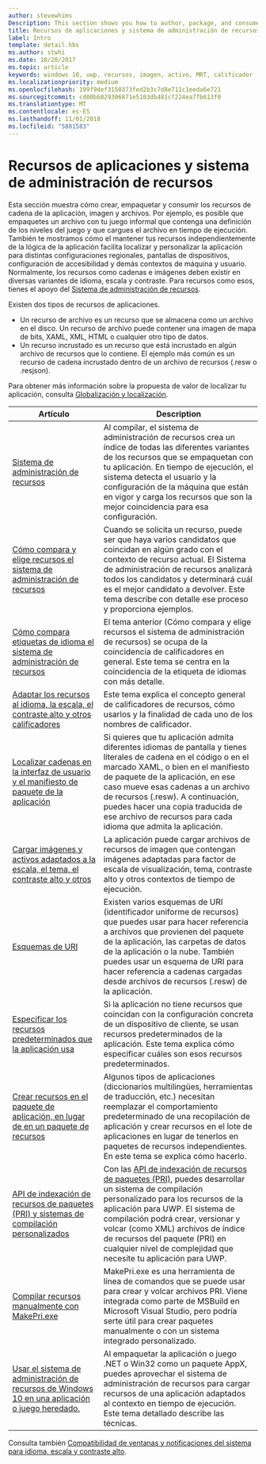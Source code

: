 ```yaml
---
author: stevewhims
Description: This section shows you how to author, package, and consume your app's string, image, and file resources.
title: Recursos de aplicaciones y sistema de administración de recursos
label: Intro
template: detail.hbs
ms.author: stwhi
ms.date: 10/20/2017
ms.topic: article
keywords: windows 10, uwp, recursos, imagen, activo, MRT, calificador
ms.localizationpriority: medium
ms.openlocfilehash: 199f9def3150373fed2b3c7d8e711c1eeda6e721
ms.sourcegitcommit: cd00bb829306871e5103db481cf224ea7fb613f0
ms.translationtype: MT
ms.contentlocale: es-ES
ms.lasthandoff: 11/01/2018
ms.locfileid: "5881583"
---
```

# <a name="app-resources-and-the-resource-management-system"></a>Recursos de aplicaciones y sistema de administración de recursos


Esta sección muestra cómo crear, empaquetar y consumir los recursos de cadena de la aplicación, imagen y archivos. Por ejemplo, es posible que empaquetes un archivo con tu juego informal que contenga una definición de los niveles del juego y que cargues el archivo en tiempo de ejecución. También te mostramos cómo el mantener tus recursos independientemente de la lógica de la aplicación facilita localizar y personalizar la aplicación para distintas configuraciones regionales, pantallas de dispositivos, configuración de accesibilidad y demás contextos de máquina y usuario. Normalmente, los recursos como cadenas e imágenes deben existir en diversas variantes de idioma, escala y contraste. Para recursos como esos, tienes el apoyo del [Sistema de administración de recursos](resource-management-system.md).

Existen dos tipos de recursos de aplicaciones.
- Un recurso de archivo es un recurso que se almacena como un archivo en el disco. Un recurso de archivo puede contener una imagen de mapa de bits, XAML, XML, HTML o cualquier otro tipo de datos.
- Un recurso incrustado es un recurso que está incrustado en algún archivo de recursos que lo contiene. El ejemplo más común es un recurso de cadena incrustado dentro de un archivo de recursos (.resw o .resjson).

Para obtener más información sobre la propuesta de valor de localizar tu aplicación, consulta [Globalización y localización](../design/globalizing/globalizing-portal.md).

| Artículo | Description |
|---------|-------------|
| [Sistema de administración de recursos](resource-management-system.md) | Al compilar, el sistema de administración de recursos crea un índice de todas las diferentes variantes de los recursos que se empaquetan con tu aplicación. En tiempo de ejecución, el sistema detecta el usuario y la configuración de la máquina que están en vigor y carga los recursos que son la mejor coincidencia para esa configuración. |
| [Cómo compara y elige recursos el sistema de administración de recursos](how-rms-matches-and-chooses-resources.md) | Cuando se solicita un recurso, puede ser que haya varios candidatos que coincidan en algún grado con el contexto de recurso actual. El Sistema de administración de recursos analizará todos los candidatos y determinará cuál es el mejor candidato a devolver. Este tema describe con detalle ese proceso y proporciona ejemplos. |
| [Cómo compara etiquetas de idioma el sistema de administración de recursos](how-rms-matches-lang-tags.md) | El tema anterior (Cómo compara y elige recursos el sistema de administración de recursos[](how-rms-matches-and-chooses-resources.md)) se ocupa de la coincidencia de calificadores en general. Este tema se centra en la coincidencia de la etiqueta de idiomas con más detalle. |
| [Adaptar los recursos al idioma, la escala, el contraste alto y otros calificadores](tailor-resources-lang-scale-contrast.md) | Este tema explica el concepto general de calificadores de recursos, cómo usarlos y la finalidad de cada uno de los nombres de calificador. |
| [Localizar cadenas en la interfaz de usuario y el manifiesto de paquete de la aplicación](localize-strings-ui-manifest.md) | Si quieres que tu aplicación admita diferentes idiomas de pantalla y tienes literales de cadena en el código o en el marcado XAML, o bien en el manifiesto de paquete de la aplicación, en ese caso mueve esas cadenas a un archivo de recursos (.resw). A continuación, puedes hacer una copia traducida de ese archivo de recursos para cada idioma que admita la aplicación. |
| [Cargar imágenes y activos adaptados a la escala, el tema, el contraste alto y otros](images-tailored-for-scale-theme-contrast.md) | La aplicación puede cargar archivos de recursos de imagen que contengan imágenes adaptadas para factor de escala de visualización, tema, contraste alto y otros contextos de tiempo de ejecución. |
| [Esquemas de URI](uri-schemes.md) | Existen varios esquemas de URI (identificador uniforme de recursos) que puedes usar para hacer referencia a archivos que provienen del paquete de la aplicación, las carpetas de datos de la aplicación o la nube. También puedes usar un esquema de URI para hacer referencia a cadenas cargadas desde archivos de recursos (.resw) de la aplicación. |
| [Especificar los recursos predeterminados que la aplicación usa](specify-default-resources-installed.md) | Si la aplicación no tiene recursos que coincidan con la configuración concreta de un dispositivo de cliente, se usan recursos predeterminados de la aplicación. Este tema explica cómo especificar cuáles son esos recursos predeterminados. |
| [Crear recursos en el paquete de aplicación, en lugar de en un paquete de recursos](build-resources-into-app-package.md) | Algunos tipos de aplicaciones (diccionarios multilingües, herramientas de traducción, etc.) necesitan reemplazar el comportamiento predeterminado de una recopilación de aplicación y crear recursos en el lote de aplicaciones en lugar de tenerlos en paquetes de recursos independientes. En este tema se explica cómo hacerlo. |
| [API de indexación de recursos de paquetes (PRI) y sistemas de compilación personalizados](pri-apis-custom-build-systems.md) | Con las [API de indexación de recursos de paquetes (PRI)](https://msdn.microsoft.com/library/windows/desktop/mt845690), puedes desarrollar un sistema de compilación personalizado para los recursos de la aplicación para UWP. El sistema de compilación podrá crear, versionar y volcar (como XML) archivos de índice de recursos del paquete (PRI) en cualquier nivel de complejidad que necesite tu aplicación para UWP. |
| [Compilar recursos manualmente con MakePri.exe](compile-resources-manually-with-makepri.md) | MakePri.exe es una herramienta de línea de comandos que se puede usar para crear y volcar archivos PRI. Viene integrada como parte de MSBuild en Microsoft Visual Studio, pero podría serte útil para crear paquetes manualmente o con un sistema integrado personalizado. |
| [Usar el sistema de administración de recursos de Windows 10 en una aplicación o juego heredado.](using-mrt-for-converted-desktop-apps-and-games.md) | Al empaquetar la aplicación o juego .NET o Win32 como un paquete AppX, puedes aprovechar el sistema de administración de recursos para cargar recursos de una aplicación adaptados al contexto en tiempo de ejecución. Este tema detallado describe las técnicas. |

Consulta también [Compatibilidad de ventanas y notificaciones del sistema para idioma, escala y contraste alto](../design/shell/tiles-and-notifications/tile-toast-language-scale-contrast.md).
